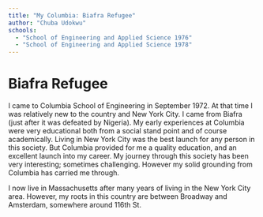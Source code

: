 ```yaml
---
title: "My Columbia: Biafra Refugee"
author: "Chuba Udokwu"
schools:
  - "School of Engineering and Applied Science 1976"
  - "School of Engineering and Applied Science 1978"
---
```


# Biafra Refugee

I came to Columbia School of Engineering in September 1972. At that time I was relatively new to the country and New York City. I came from Biafra (just after it was defeated by Nigeria). My early experiences at Columbia were very educational both from a social stand point and of course academically. Living in New York City was the best launch for any person in this society. But Columbia provided for me a quality education, and an excellent launch into my career. My journey through this society has been very interesting; sometimes challenging. However my solid grounding from Columbia has carried me through.

I now live in Massachusetts after many years of living in the New York City area. However, my roots in this country are between Broadway and Amsterdam, somewhere around 116th St.
